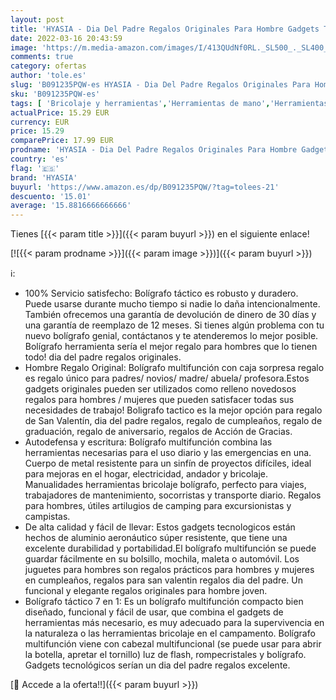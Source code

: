 ```yaml
---
layout: post
title: 'HYASIA - Dia Del Padre Regalos Originales Para Hombre Gadgets Tecnologicos Boligrafo Tactico  Regalos Para mi Novio 11 IN 1 Boligrafo Multifuncion con Linternas & Caja De Regalo  Regalos Hombres/Mujeres'
date: 2022-03-16 20:43:59
image: 'https://m.media-amazon.com/images/I/413QUdNf0RL._SL500_._SL400_.jpg'
comments: true
category: ofertas
author: 'tole.es'
slug: 'B091235PQW-es HYASIA - Dia Del Padre Regalos Originales Para Hombre...'
sku: 'B091235PQW-es'
tags: [ 'Bricolaje y herramientas','Herramientas de mano','Herramientas manuales y eléctricas','Herramientas multiusos y accesorios','Navajas suizas y multiherramientas','boligrafo','hyasia', ]
actualPrice: 15.29 EUR
currency: EUR
price: 15.29
comparePrice: 17.99 EUR
prodname: 'HYASIA - Dia Del Padre Regalos Originales Para Hombre Gadgets Tecnologicos Boligrafo Tactico  Regalos Para mi Novio 11 IN 1 Boligrafo Multifuncion con Linternas & Caja De Regalo  Regalos Hombres/Mujeres'
country: 'es'
flag: '🇪🇸'
brand: 'HYASIA'
buyurl: 'https://www.amazon.es/dp/B091235PQW/?tag=tolees-21'
descuento: '15.01'
average: '15.8816666666666'
---
```


Tienes [{{< param title >}}]({{< param buyurl >}}) en el siguiente enlace!

[![{{< param prodname >}}]({{< param image >}})]({{< param buyurl >}})

ℹ️:

- 100% Servicio satisfecho: Bolígrafo táctico es robusto y duradero. Puede usarse durante mucho tiempo si nadie lo daña intencionalmente. También ofrecemos una garantía de devolución de dinero de 30 días y una garantía de reemplazo de 12 meses. Si tienes algún problema con tu nuevo bolígrafo genial, contáctanos y te atenderemos lo mejor posible. Bolígrafo herramienta sería el mejor regalo para hombres que lo tienen todo! dia del padre regalos originales.
- Hombre Regalo Original: Bolígrafo multifunción con caja sorpresa regalo es regalo único para padres/ novios/ madre/ abuela/ profesora.Estos gadgets originales pueden ser utilizados como relleno novedosos regalos para hombres / mujeres que pueden satisfacer todas sus necesidades de trabajo! Boligrafo tactico es la mejor opción para regalo de San Valentín, dia del padre regalos, regalo de cumpleaños, regalo de graduación, regalo de aniversario, regalos de Acción de Gracias.
- Autodefensa y escritura: Bolígrafo multifunción combina las herramientas necesarias para el uso diario y las emergencias en una. Cuerpo de metal resistente para un sinfín de proyectos difíciles, ideal para mejoras en el hogar, electricidad, andador y bricolaje. Manualidades herramientas bricolaje bolígrafo, perfecto para viajes, trabajadores de mantenimiento, socorristas y transporte diario. Regalos para hombres, útiles artilugios de camping para excursionistas y campistas.
- De alta calidad y fácil de llevar: Estos gadgets tecnologicos están hechos de aluminio aeronáutico súper resistente, que tiene una excelente durabilidad y portabilidad.El bolígrafo multifunción se puede guardar fácilmente en su bolsillo, mochila, maleta o automóvil. Los juguetes para hombres son regalos prácticos para hombres y mujeres en cumpleaños, regalos para san valentin regalos dia del padre. Un funcional y elegante regalos originales para hombre joven.
- Bolígrafo táctico 7 en 1: Es un bolígrafo multifunción compacto bien diseñado, funcional y fácil de usar, que combina el gadgets de herramientas más necesario, es muy adecuado para la supervivencia en la naturaleza o las herramientas bricolaje en el campamento. Bolígrafo multifunción viene con cabezal multifuncional (se puede usar para abrir la botella, apretar el tornillo) luz de flash, rompecristales y bolígrafo. Gadgets tecnológicos serían un dia del padre regalos excelente.

[🛒 Accede a la oferta!!]({{< param buyurl >}})
